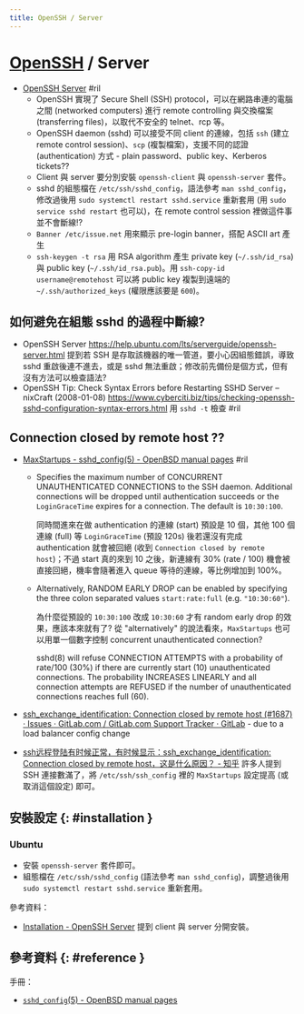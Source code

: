 ```yaml
---
title: OpenSSH / Server
---
```

# [OpenSSH](openssh.md) / Server

  - [OpenSSH Server](https://help.ubuntu.com/lts/serverguide/openssh-server.html) #ril
      - OpenSSH 實現了 Secure Shell (SSH) protocol，可以在網路串連的電腦之間 (networked computers) 進行 remote controlling 與交換檔案 (transferring files)，以取代不安全的 telnet、rcp 等。
      - OpenSSH daemon (sshd) 可以接受不同 client 的連線，包括 `ssh` (建立 remote control session)、`scp` (複製檔案)，支援不同的認證 (authentication) 方式 - plain password、public key、Kerberos tickets??
      - Client 與 server 要分別安裝 `openssh-client` 與 `openssh-server` 套件。
      - sshd 的組態檔在 `/etc/ssh/sshd_config`，語法參考 `man sshd_config`，修改過後用 `sudo systemctl restart sshd.service` 重新套用 (用 `sudo service sshd restart` 也可以)，在 remote control session 裡做這件事並不會斷線!?
      - `Banner /etc/issue.net` 用來顯示 pre-login banner，搭配 ASCII art 產生 
      - `ssh-keygen -t rsa` 用 RSA algorithm 產生 private key (`~/.ssh/id_rsa`) 與 public key (`~/.ssh/id_rsa.pub`)。用 `ssh-copy-id username@remotehost` 可以將 public key 複製到遠端的 `~/.ssh/authorized_keys` (權限應該要是 `600`)。

## 如何避免在組態 sshd 的過程中斷線?

  - OpenSSH Server https://help.ubuntu.com/lts/serverguide/openssh-server.html 提到若 SSH 是存取該機器的唯一管道，要小心因組態錯誤，導致 sshd 重啟後連不進去，或是 sshd 無法重啟；修改前先備份是個方式，但有沒有方法可以檢查語法?
  - OpenSSH Tip: Check Syntax Errors before Restarting SSHD Server – nixCraft (2008-01-08) https://www.cyberciti.biz/tips/checking-openssh-sshd-configuration-syntax-errors.html 用 `sshd -t` 檢查 #ril

## Connection closed by remote host ??

  - [MaxStartups - sshd\_config\(5\) \- OpenBSD manual pages](https://man.openbsd.org/sshd_config#MaxStartups) #ril

      - Specifies the maximum number of CONCURRENT UNAUTHENTICATED CONNECTIONS to the SSH daemon. Additional connections will be dropped until authentication succeeds or the `LoginGraceTime` expires for a connection. The default is `10:30:100`.

        同時間進來在做 authentication 的連線 (start) 預設是 10 個，其他 100 個連線 (full) 等 `LoginGraceTime` (預設 120s) 後若還沒有完成 authentication 就會被回絕 (收到 `Connection closed by remote host`)；不過 start 真的來到 10 之後，新連線有 30% (rate / 100) 機會被直接回絕，機率會隨著進入 queue 等待的連線，等比例增加到 100%。

      - Alternatively, RANDOM EARLY DROP can be enabled by specifying the three colon separated values `start:rate:full` (e.g. `"10:30:60"`).

        為什麼從預設的 `10:30:100` 改成 `10:30:60` 才有 random early drop 的效果，應該本來就有了? 從 "alternatively" 的說法看來，`MaxStartups` 也可以用單一個數字控制 concurrent unauthenticated connection?

        sshd(8) will refuse CONNECTION ATTEMPTS with a probability of rate/100 (30%) if there are currently start (10) unauthenticated connections. The probability INCREASES LINEARLY and all connection attempts are REFUSED if the number of unauthenticated connections reaches full (60).

  - [ssh\_exchange\_identification: Connection closed by remote host \(\#1687\) · Issues · GitLab\.com / GitLab\.com Support Tracker · GitLab](https://gitlab.com/gitlab-com/support-forum/issues/1687) - due to a load balancer config change
  - [ssh远程登陆有时候正常，有时候显示：ssh\_exchange\_identification: Connection closed by remote host，这是什么原因？ \- 知乎](https://www.zhihu.com/question/20023544) 許多人提到 SSH 連接數滿了，將 `/etc/ssh/ssh_config` 裡的 `MaxStartups` 設定提高 (或取消這個設定) 即可。

## 安裝設定 {: #installation }

### Ubuntu

  - 安裝 `openssh-server` 套件即可。
  - 組態檔在 `/etc/ssh/sshd_config` (語法參考 `man sshd_config`)，調整過後用 `sudo systemctl restart sshd.service` 重新套用。

參考資料：

  - [Installation - OpenSSH Server](https://help.ubuntu.com/lts/serverguide/openssh-server.html#openssh-installation) 提到 client 與 server 分開安裝。

## 參考資料 {: #reference }

手冊：

  - [`sshd_config`(5) - OpenBSD manual pages](https://man.openbsd.org/sshd_config)

